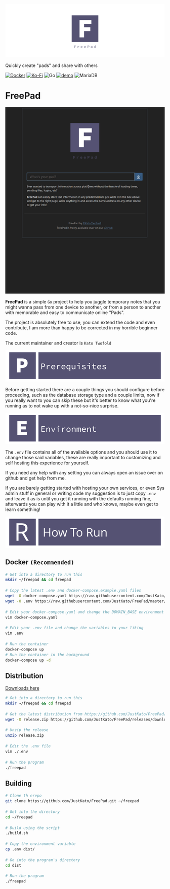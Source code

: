 ![Gopher](static/img/twitter_header_photo_2.png)

Quickly create "pads" and share with others

[![Docker](https://img.shields.io/badge/docker-%230db7ed.svg?style=for-the-badge&logo=docker&logoColor=white)](https://hub.docker.com/r/justkato/freepad)
[![Ko-Fi](https://img.shields.io/badge/Ko--fi-F16061?style=for-the-badge&logo=ko-fi&logoColor=white)](https://ko-fi.com/justkato)
![Go](https://img.shields.io/badge/go-%2300ADD8.svg?style=for-the-badge&logo=go&logoColor=white)
[![demo](https://img.shields.io/badge/Demo-Check%20out%20the%20functionality-orange)](https://pad.justkato.me/)
![MariaDB](https://img.shields.io/badge/MariaDB-003545?style=for-the-badge&logo=mariadb&logoColor=white)

# **FreePad**

![Gopher](static/img/demo.gif)


**FreePad** is a simple `Go` project to help you juggle temporary notes that you might wanna pass from one device to another, or from a person to another with memorable and easy to communicate online "Pads".

The project is absolutely free to use, you can extend the code and even contribute, I am more than happy to be corrected in my horrible beginner code.

The current maintainer and creator is `Kato Twofold`


![Gopher](static/img/banner_prerequisites.png)

Before getting started there are a couple things you should configure before proceeding, such as the database storage type and a couple limits, now if you really want to you can skip these but it's better to know what you're running as to not wake up with a not-so-nice surprise.

![Gopher](static/img/banner_environment.png)

The `.env` file contains all of the available options and you should use it to change those said variables, these are really important to customizing and self hosting this experience for yourself.

If you need any help with any setting you can always open an issue over on github and get help from me.

If you are barely getting started with hosting your own services, or even Sys admin stuff in general or writing code my suggestion is to just copy `.env` and leave it as is until you get it running with the defaults running fine, afterwards you can play with it a little and who knows, maybe even get to learn something!

![Gopher](static/img/banner_how_to_run.png)

## Docker `(Recommended)`
```bash
# Get into a directory to run this
mkdir ~/freepad && cd freepad

# Copy the latest .env and docker-compose.example.yaml files
wget -O docker-compose.yaml https://raw.githubusercontent.com/JustKato/FreePad/master/docker-compose.example.yaml
wget -O .env https://raw.githubusercontent.com/JustKato/FreePad/master/.env.example

# Edit your docker-compose.yaml and change the DOMAIN_BASE environment variable
vim docker-compose.yaml

# Edit your .env file and change the variables to your liking
vim .env

# Run the container
docker-compose up
# Run the container in the background
docker-compose up -d
```
## Distribution
[Downloads here](https://github.com/JustKato/FreePad/releases)
```bash
# Get into a directory to run this
mkdir ~/freepad && cd freepad

# Get the latest distribution from https://github.com/JustKato/FreePad/releases
wget -O release.zip https://github.com/JustKato/FreePad/releases/download/main/...

# Unzip the release
unzip release.zip

# Edit the .env file
vim ./.env

# Run the program
./freepad
```

## Building
```bash
# Clone th erepo
git clone https://github.com/JustKato/FreePad.git ~/freepad

# Get into the directory
cd ~/freepad

# Build using the script
./build.sh

# Copy the environment variable
cp .env dist/

# Go into the program's directory
cd dist

# Run the program
./freepad
```